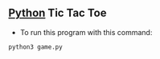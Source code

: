 
## [Python](https://www.python.org/) Tic Tac Toe



- To run this program with this command:
```
python3 game.py
```

